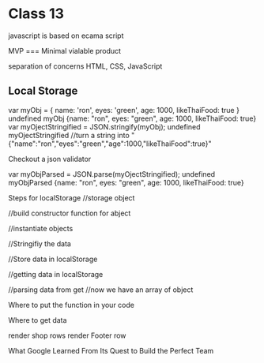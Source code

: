 # Class 13
javascript is based on ecama script

MVP === Minimal vialable product

separation of concerns  HTML, CSS, JavaScript

## Local Storage

var myObj = {
	name: 'ron',
    eyes: 'green',
	age: 1000,
    likeThaiFood: true
}
undefined
myObj
{name: "ron", eyes: "green", age: 1000, likeThaiFood: true}
var myOjectStringified = JSON.stringify(myObj);
undefined
myOjectStringified //turn a string into 
"{"name":"ron","eyes":"green","age":1000,"likeThaiFood":true}"

Checkout a json validator

var myObjParsed = JSON.parse(myOjectStringified);
undefined
myObjParsed
{name: "ron", eyes: "green", age: 1000, likeThaiFood: true}

Steps for localStorage
//storage object

//build constructor function for abject

//instantiate objects

//Stringifiy the data

//Store data in localStorage

//getting data in localStorage

//parsing data from get
    //now we have an array of object

Where to put the function in your code

Where to get data


render shop rows
render Footer row

What Google Learned From Its Quest to Build the Perfect Team